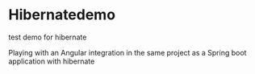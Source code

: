 # Hibernatedemo
test demo for hibernate


Playing with an Angular integration in the same project as a Spring boot application with hibernate
